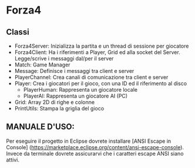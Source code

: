# Forza4

## Classi

* Forza4Server: Inizializza la partita e un thread di sessione per giocatore
* Forza4Client: Ha i riferimenti a Player, Grid ed alla socket del Server. Legge/scrive i messaggi dal/per il server
* Match: Game Manager
* Message: Definisce i messaggi tra client e server
* PlayerChannel: Crea canali di comunicazione tra client e server
* Player: Crea i giocatori per il gioco, con una ID ed il riferimento al disco
	- PlayerHuman: Rappresenta un giocatore locale
	- PlayerAI: Rappresenta un giocatore AI (PC)
* Grid: Array 2D di righe e colonne
* PrintUtils: Stampa la griglia del gioco

## MANUALE D'USO:

Per eseguire il progetto in Eclipse dovrete installare [ANSI Escape in Console] (https://marketplace.eclipse.org/content/ansi-escape-console).
Invece da terminale dovrete assicurarvi che i caratteri escape ANSI siano attivi.
